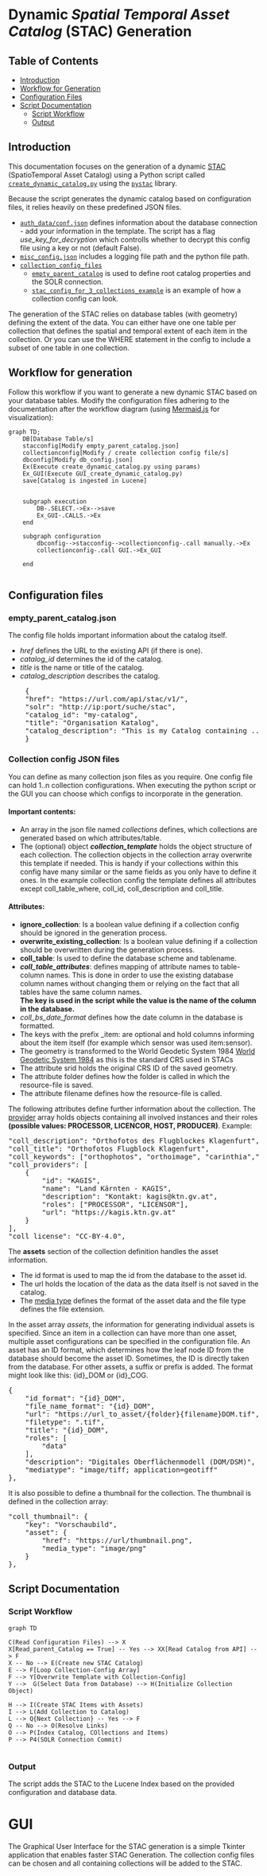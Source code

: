 # Dynamic _Spatial Temporal Asset Catalog_ (STAC) Generation

## Table of Contents
- [Introduction](#introduction)
- [Workflow for Generation](#workflow-for-generation)
- [Configuration Files](#configuration-files)
- [Script Documentation](#script-documentation)
  - [Script Workflow](#script-workflow)
  - [Output](#output)

## Introduction
This documentation focuses on the generation of a dynamic [STAC](https://stacspec.org/en) (SpatioTemporal Asset Catalog) using a Python script called [`create_dynamic_catalog.py`](create_dynamic_catalog.py) using the [`pystac`](https://pystac.readthedocs.io/en/stable/) library.

Because the script generates the dynamic catalog based on configuration files, it relies heavily on these predefined JSON files.
- [`auth_data/conf.json`](config/auth_data/conf.json) defines information about the database connection - add your information in the template. The script has a flag _use_key_for_decryption_ which controlls whether to decrypt this config file using a key or not (default False).
- [`misc_config.json`](config/misc_config.json) includes a logging file path and the python file path.
- [`collection_config_files`](config/collection_config_files.json)
    - [`empty_parent_catalog`](config/empty_parent_catalog.json) is used to define root catalog properties and the SOLR connection.
    - [`stac_config_for_3_collections_example`](config/stac_config_for_3_collections_example.json) is an example of how a collection config can look.

The generation of the STAC relies on database tables (with geometry) defining the extent of the data. You can either have one one table per collection that defines the spatial and temporal extent of each item in the collection. Or you can use the WHERE statement in the config to include a subset of one table in one collection.

## Workflow for generation
Follow this workflow if you want to generate a new dynamic STAC based on your database tables. Modify the configuration files adhering to the documentation after the workflow diagram (using [Mermaid.js](https://mermaid.js.org/) for visualization):
```mermaid
graph TD;
    DB[Database Table/s]
    stacconfig[Modify empty_parent_catalog.json]
    collectionconfig[Modify / create collection config file/s]
    dbconfig[Modify db_config.json]
    Ex(Execute create_dynamic_catalog.py using params)
    Ex_GUI(Execute GUI_create_dynamic_catalog.py)
    save[Catalog is ingested in Lucene]


    subgraph execution
        DB-.SELECT.->Ex-->save
        Ex_GUI-.CALLS.->Ex
    end
    
    subgraph configuration
        dbconfig-->stacconfig-->collectionconfig-.call manually.->Ex
        collectionconfig-.call GUI.->Ex_GUI
      
    end
   
```

## Configuration files

### empty_parent_catalog.json
The config file holds important information about the catalog itself.
- _href_ defines the URL to the existing API (if there is one).
- _catalog_id_ determines the id of the catalog.
- _title_ is the name or title of the catalog.
- _catalog_description_ describes the catalog.
<pre>
    {
    "href": "https://url.com/api/stac/v1/",
    "solr": "http://ip:port/suche/stac",
    "catalog_id": "my-catalog",
    "title": "Organisation Katalog",
    "catalog_description": "This is my Catalog containing ..."
    }
</pre>

### Collection config JSON files
You can define as many collection json files as you require. One config file can hold 1..n collection configurations. When executing the python script or the GUI you can choose which configs to incorporate in the generation.
#### Important contents:
- An array in the json file named _collections_ defines, which collections are generated based on which attributes/table.
- The (optional) object **_collection_template_** holds the object structure of each collection. The collection objects in the collection array overwrite this template if needed. This is handy if your collections within this config have many similar or the same fields as you only have to define it ones.
In the example collection config the template defines all attributes except coll_table_where, coll_id, coll_description and coll_title.

#### Attributes:
- **ignore_collection**:
Is a boolean value defining if a collection config should be ignored in the generation process.
- **overwrite_existing_collection**:
Is a boolean value defining if a collection should be overwritten during the generation process.
- **coll_table**: Is used to define the database scheme and tablename.
- **_coll_table_attributes_**: defines mapping of attribute names to table-column names. This is done in order to use the existing database column names without changing them or relying on the fact that all tables have the same column names.\
**The key is used in the script while the value is the name of the column in the database.**
- _coll_bs_date_format_ defines how the date column in the database is formatted.
- The keys with the prefix _item: are optional and hold columns informing about the item itself (for example which sensor was used item:sensor).
- The geometry is transformed to the World Geodetic System 1984 [World Geodetic System 1984](https://epsg.io/4326) as this is the standard CRS used in STACs
- The attribute srid holds the original CRS ID of the saved geometry.
- The attribute folder defines how the folder is called in which the resource-file is saved.
- The attribute filename defines how the resource-file is called.

The following attributes define further information about the collection. The [provider](https://pystac.readthedocs.io/en/stable/api/provider.html) array holds objects containing all involved instances and their roles **(possible values: PROCESSOR, LICENCOR, HOST, PRODUCER)**. Example:
<pre>
"coll_description": "Orthofotos des Flugblockes Klagenfurt",
"coll_title": "Orthofotos Flugblock Klagenfurt",
"coll_keywords": ["orthophotos", "orthoimage", "carinthia","klagenfurt"],
"coll_providers": [
    {
        "id": "KAGIS",
        "name": "Land Kärnten - KAGIS",
        "description": "Kontakt: kagis@ktn.gv.at",
        "roles": ["PROCESSOR", "LICENSOR"],
        "url": "https://kagis.ktn.gv.at"
    }
],
"coll_license": "CC-BY-4.0",
</pre>

The **assets** section of the collection definition handles the asset information.
- The id format is used to map the id from the database to the asset id. 
- The url holds the location of the data as the data itself is not saved in the catalog.
- The [media type](https://pystac.readthedocs.io/en/stable/_modules/pystac/media_type.html) defines the format of the asset data and the file type defines the file extension.

In the asset array _assets_, the information for generating individual assets is specified. Since an item in a collection can have more than one asset, multiple asset configurations can be specified in the configuration file. An asset has an ID format, which determines how the leaf node ID from the database should become the asset ID. Sometimes, the ID is directly taken from the database. For other assets, a suffix or prefix is added. The format might look like this: {id}_DOM or {id}_COG.

<pre>
{
    "id_format": "{id}_DOM",
    "file_name_format": "{id}_DOM",
    "url": "https://url_to_asset/{folder}{filename}DOM.tif",
    "filetype": ".tif",
    "title": "{id}_DOM",
    "roles": [
        "data"
    ],
    "description": "Digitales Oberflächenmodell (DOM/DSM)",
    "mediatype": "image/tiff; application=geotiff"
},
</pre>

It is also possible to define a thumbnail for the collection.
The thumbnail is defined in the collection array:
<pre>
"coll_thumbnail": {
    "key": "Vorschaubild",
    "asset": {
        "href": "https://url/thumbnail.png",
        "media_type": "image/png"
    }
},
</pre>

## Script Documentation
### Script Workflow
```mermaid
graph TD

C(Read Configuration Files) --> X
X[Read_parent_Catalog == True] -- Yes --> XX[Read Catalog from API] --> F
X -- No --> E(Create new STAC Catalog)
E --> F[Loop Collection-Config Array]
F --> Y[Overwrite Template with Collection-Config]
Y -->  G(Select Data from Database) --> H(Initialize Collection Object)

H --> I(Create STAC Items with Assets)
I --> L(Add Collection to Catalog)
L --> Q{Next Collection} -- Yes --> F
Q -- No --> O(Resolve Links)
O --> P(Index Catalog, COllections and Items)
P --> P4(SOLR Connection Commit)


````


### **Output**
The script adds the STAC to the Lucene Index based on the provided configuration and database data.

# GUI
The Graphical User Interface for the STAC generation is a simple Tkinter application that enables faster
STAC Generation. The collection config files can be chosen and all containing collections will be added to the STAC.